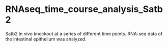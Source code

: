 # RNAseq_time_course_analysis_Satb2
Satb2 in vivo knockout at a series of different time points. RNA-seq data of the intestinal epithelium was analyzed.

